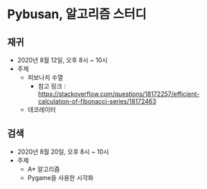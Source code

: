 # Pybusan, 알고리즘 스터디

## 재귀
* 2020년 8월 12일, 오후 8시 ~ 10시
* 주제
    * 피보나치 수열
        * 참고 링크 : https://stackoverflow.com/questions/18172257/efficient-calculation-of-fibonacci-series/18172463
    * 데코레이터

## 검색
* 2020년 8월 20일, 오후 8시 ~ 10시
* 주제
    * A* 알고리즘
    * Pygame을 사용한 시각화